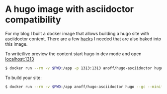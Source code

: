 # A hugo image with asciidoctor compatibility

For my blog I built a docker image that allows building a hugo site with asciidoctor content. There are a few [hacks](https://blog.anoff.io/2019-02-17-hugo-render-asciidoc/) I needed that are also baked into this image.

To write/live preview the content start hugo in dev mode and open [localhost:1313](http://localhost:1313)

```sh
$ docker run --rm -v $PWD:/app -p 1313:1313 anoff/hugo-asciidoctor hugo server -D --bind 0.0.0.0
```

To build your site:

```sh
$ docker run --rm -v $PWD:/app anoff/hugo-asciidoctor hugo --gc --minify -d _site
```
